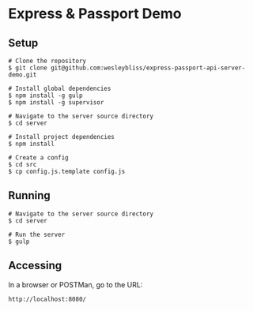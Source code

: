 Express & Passport Demo
=======================

## Setup

```
# Clone the repository
$ git clone git@github.com:wesleybliss/express-passport-api-server-demo.git

# Install global dependencies
$ npm install -g gulp
$ npm install -g supervisor

# Navigate to the server source directory
$ cd server

# Install project dependencies
$ npm install

# Create a config
$ cd src
$ cp config.js.template config.js
```

## Running

```
# Navigate to the server source directory
$ cd server
 
# Run the server
$ gulp
```

## Accessing

In a browser or POSTMan, go to the URL:
```
http://localhost:8080/
```